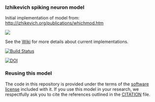 ### Izhikevich spiking neuron model

Initial implementation of model from: http://izhikevich.org/publications/whichmod.htm

![](http://www.opensourcebrain.org/attachments/download/83/Selection_220.png)

See the [Wiki](http://www.opensourcebrain.org/projects/izhikevichmodel/wiki/Wiki) for more details about current implementations.

[![Build Status](https://travis-ci.com/OpenSourceBrain/IzhikevichModel.svg?branch=master)](https://travis-ci.com/OpenSourceBrain/IzhikevichModel)

[![DOI](https://www.zenodo.org/badge/4956319.svg)](https://www.zenodo.org/badge/latestdoi/4956319)

### Reusing this model

The code in this repository is provided under the terms of the [software license](LICENSE) included with it. If you use this model in your research, we respectfully ask you to cite the references outlined in the [CITATION](CITATION.md) file.

